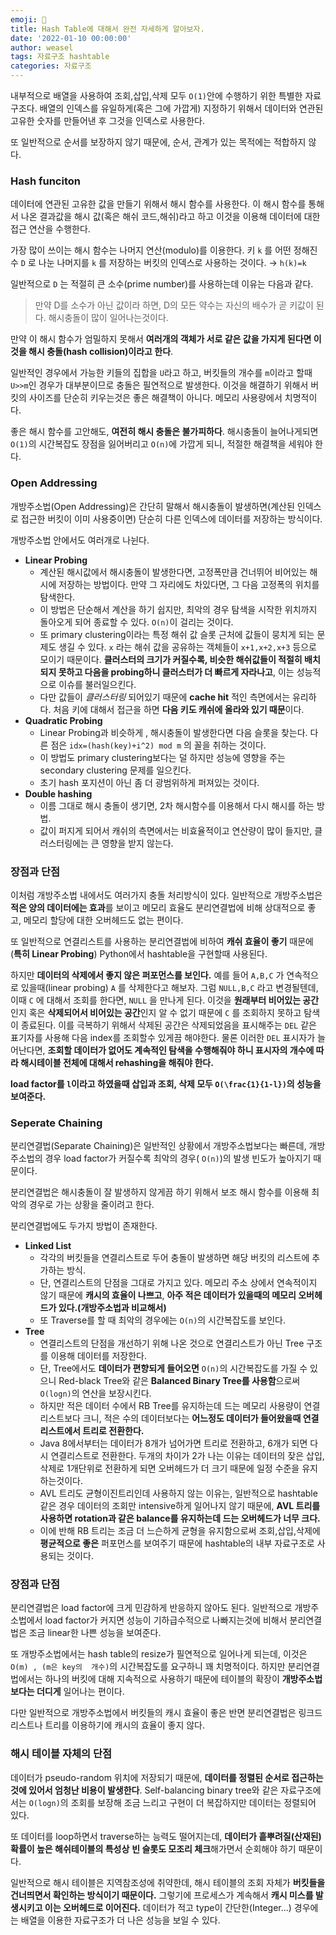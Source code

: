 ```yaml
---
emoji: 📓
title: Hash Table에 대해서 완전 자세하게 알아보자.
date: '2022-01-10 00:00:00'
author: weasel
tags: 자료구조 hashtable
categories: 자료구조
---
```

내부적으로 배열을 사용하여 조회,삽입,삭제 모두 `O(1)`안에 수행하기 위한 특별한 자료구조다. 배열의 인덱스를 유일하게(혹은 그에 가깝게) 지정하기 위해서 데이터와 연관된 고유한 숫자를 만들어낸 후 그것을 인덱스로 사용한다.

또 일반적으로 순서를 보장하지 않기 때문에, 순서, 관계가 있는 목적에는 적합하지 않다.

### Hash funciton

데이터에 연관된 고유한 값을 만들기 위해서 해시 함수를 사용한다. 이 해시 함수를 통해서 나온 결과값을 해시 값(혹은 해쉬 코드,해쉬)라고 하고 이것을 이용해 데이터에 대한 접근 연산을 수행한다.

가장 많이 쓰이는 해시 함수는 나머지 연산(modulo)를 이용한다. 키 `k` 를 어떤 정해진 수 `D` 로 나눈 나머지를 `k` 를 저장하는 버킷의 인덱스로 사용하는 것이다. 
→ `h(k)=k`

일반적으로 `D` 는 적절히 큰 소수(prime number)를 사용하는데 이유는 다음과 같다. 
>만약 D를 소수가 아닌 값이라 하면, D의 모든 약수는 자신의 배수가 곧 키값이 된다. 해시충돌이 많이  일어나는것이다.

만약 이 해시 함수가 엄밀하지 못해서 **여러개의 객체가 서로 같은 값을 가지게 된다면 이것을 해시 충돌(hash collision)이라고 한다**. 

일반적인 경우에서 가능한 키들의 집합을 `U`라고 하고, 버킷들의 개수를 `m`이라고 할때 `U>>m`인 경우가 대부분이므로 충돌은 필연적으로 발생한다. 이것을 해결하기 위해서 버킷의 사이즈를 단순히 키우는것은 좋은 해결책이 아니다. 메모리 사용량에서 치명적이다.

좋은 해시 함수를 고안해도, **여전히 해시 충돌은 불가피하다**. 해시충돌이 늘어나게되면 `O(1)`의 시간복잡도 장점을 잃어버리고 `O(n)`에 가깝게 되니, 적절한 해결책을 세워야 한다.

### Open Addressing

개방주소법(Open Addressing)은 간단히 말해서 해시충돌이 발생하면(계산된 인덱스로 접근한 버킷이 이미 사용중이면) 단순히 다른 인덱스에 데이터를 저장하는 방식이다.

개방주소법 안에서도 여러개로 나뉜다.

- **Linear Probing**
    - 계산된 해시값에서 해시충돌이 발생한다면, 고정폭만큼 건너뛰어 비어있는 해시에 저장하는 방법이다. 만약 그 자리에도 차있다면, 그 다음 고정폭의 위치를 탐색한다.
    - 이 방법은 단순해서 계산을 하기 쉽지만, 최악의 경우 탐색을 시작한 위치까지 돌아오게 되어 종료할 수 있다.  `O(n)`이 걸리는 것이다.
    - 또 primary clustering이라는 특정 해쉬 값 슬롯 근처에 값들이 뭉치게 되는 문제도 생길 수 있다. `x` 라는 해쉬 값을 공유하는 객체들이 `x+1,x+2,x+3` 등으로 모이기 때문이다. 
    **클러스터의 크기가 커질수록, 비슷한 해쉬값들이 적절히 배치되지 못하고 다음을 probing하니 클러스터가 더 빠르게 자라나고**, 이는 성능적으로 이슈를 불러일으킨다.
    - 다만 값들이 *클러스터링* 되어있기 때문에 **cache hit** 적인 측면에서는 유리하다. 처음 키에 대해서 접근을 하면 **다음 키도 캐쉬에 올라와 있기 때문**이다.
- **Quadratic Probing**
    - Linear Probing과 비슷하게 , 해시충돌이 발생한다면 다음 슬롯을 찾는다. 다른 점은 `idx=(hash(key)+i^2) mod m` 의 꼴을 취하는 것이다.
    - 이 방법도 primary clustering보다는 덜 하지만 성능에 영향을 주는 secondary clustering 문제를 일으킨다.
    - 초기 hash 포지션이 아닌 좀 더 광범위하게 퍼져있는 것이다.
- **Double hashing**
    - 이름 그대로 해시 충돌이 생기면, 2차 해시함수를 이용해서 다시 해시를 하는 방법.
    - 값이 퍼지게 되어서 캐쉬의 측면에서는 비효율적이고 연산량이 많이 들지만, 클러스터링에는 큰 영향을 받지 않는다.

### 장점과 단점

이처럼 개방주소법 내에서도 여러가지 충돌 처리방식이 있다. 일반적으로 개방주소법은 **적은 양의 데이터에는 효과**를 보이고 메모리 효율도 분리연결법에 비해 상대적으로 좋고, 메모리 할당에 대한 오버헤드도 없는 편이다.

또 일반적으로 연결리스트를 사용하는 분리연결법에 비하여 **캐쉬 효율이 좋기** 때문에 (**특히 Linear Probing**) Python에서 hashtable을 구현할때 사용된다.

하지만 **데이터의 삭제에서 좋지 않은 퍼포먼스를 보인다.** 
예를 들어 `A,B,C` 가 연속적으로 있을때(linear probing) `A` 를 삭제한다고 해보자. 그럼 `NULL,B,C` 라고 변경될텐데, 이때 `C` 에 대해서 조회를 한다면, `NULL` 을 만나게 된다. 이것을 **원래부터 비어있는 공간**인지 혹은 **삭제되어서 비어있는 공간**인지 알 수 없기 때문에 `C` 를 조회하지 못하고 탐색이 종료된다.
이를 극복하기 위해서 삭제된 공간은 삭제되었음을 표시해주는 `DEL` 같은 표기자를 사용해 다음 index를 조회할수 있게끔 해야한다. 
물론 이러한 `DEL` 표시자가 늘어난다면, **조회할 데이터가 없어도 계속적인 탐색을 수행해줘야 하니 표시자의 개수에 따라 해시테이블 전체에 대해서 rehashing을 해줘야 한다.**

**load factor를 `l`이라고 하였을때 삽입과 조회, 삭제 모두 `O(\frac{1}{1-l})`의 성능을 보여준다.**

### Seperate Chaining

분리연결법(Separate Chaining)은 일반적인 상황에서 개방주소법보다는 빠른데, 개방주소법의 경우 load factor가 커질수록 최악의 경우( `O(n)`)의 발생 빈도가 높아지기 때문이다.

분리연결법은 해시충돌이 잘 발생하지 않게끔 하기 위해서 보조 해시 함수를 이용해 최악의 경우로 가는 상황을 줄이려고 한다.

분리연결법에도 두가지 방법이 존재한다.

- **Linked List**
    - 각각의 버킷들을 연결리스트로 두어 충돌이 발생하면 해당 버킷의 리스트에 추가하는 방식.
    - 단, 연결리스트의 단점을 그대로 가지고 있다. 메모리 주소 상에서 연속적이지 않기 때문에 **캐시의 효율이 나쁘고**, **아주 적은 데이터가 있을때의 메모리 오버헤드가 있다.(개방주소법과 비교해서)**
    - 또 Traverse를 할 때 최악의 경우에는  `O(n)`의 시간복잡도를 보인다.
- **Tree**
    - 연결리스트의 단점을 개선하기 위해 나온 것으로 연결리스트가 아닌 Tree 구조를 이용해 데이터를 저장한다.
    - 단, Tree에서도 **데이터가 편향되게 들어오면**  `O(n)`의 시간복잡도를 가질 수 있으니 Red-black Tree와 같은 **Balanced Binary Tree를 사용함**으로써 `O(logn)`의 연산을 보장시킨다.
    - 하지만 적은 데이터 수에서 RB Tree를 유지하는데 드는 메모리 사용량이 연결리스트보다 크니, 적은 수의 데이터보다는 **어느정도 데이터가 들어왔을때  연결리스트에서 트리로 전환한다.**
    - Java 8에서부터는 데이터가 8개가 넘어가면 트리로 전환하고, 6개가 되면 다시 연결리스트로 전환한다. 두개의 차이가 2가 나는 이유는 데이터의 잦은 삽입,삭제로 1개단위로 전환하게 되면 오버헤드가 더 크기 때문에 일정 수준을 유지하는것이다.
    - AVL 트리도 균형이진트리인데 사용하지 않는 이유는, 일반적으로 hashtable 같은 경우 데이터의 조회만 intensive하게 일어나지 않기 때문에, **AVL 트리를 사용하면 rotation과 같은 balance를 유지하는데 드는 오버헤드가 너무 크다.**
    - 이에 반해 RB 트리는 조금 더 느슨하게 균형을 유지함으로써 조회,삽입,삭제에 **평균적으로 좋은** 퍼포먼스를 보여주기 때문에 hashtable의 내부 자료구조로 사용되는 것이다.

### 장점과 단점

분리연결법은 load factor에 크게 민감하게 반응하지 않아도 된다. 일반적으로 개방주소법에서 load factor가 커지면 성능이 기하급수적으로 나빠지는것에 비해서 
분리연결법은 조금 linear한 나쁜 성능을 보여준다. 

또 개방주소법에서는 hash table의 resize가 필연적으로 일어나게 되는데, 이것은 `O(m) , (m은 key의  개수)`의 시간복잡도를 요구하니 꽤 치명적이다. 
하지만 분리연결법에서는 하나의 버킷에 대해 지속적으로 사용하기 때문에 테이블의 확장이 **개방주소법보다는 더디게** 일어나는 편이다.

다만 일반적으로 개방주소법에서 버킷들의 캐시 효율이 좋은 반면 분리연결법은 링크드리스트나 트리를 이용하기에 캐시의 효율이 좋지 않다.

### 해시 테이블 자체의 단점

데이터가 pseudo-random 위치에 저장되기 때문에, **데이터를 정렬된 순서로 접근하는 것에 있어서 엄청난 비용이 발생한다**. Self-balancing binary tree와 같은 자료구조에서는 `O(logn)`의 조회를 보장해 조금 느리고 구현이 더 복잡하지만 데이터는 정렬되어 있다.

또 데이터를 loop하면서 traverse하는 능력도 떨어지는데, **데이터가 흩뿌려질(산재된) 확률이 높은 해쉬테이블의 특성상** **빈 슬롯도 모조리 체크**해가면서 순회해야 하기 때문이다.

일반적으로 해시 테이블은 지역참조성에 취약한데, 해시 테이블의 조회 자체가 **버킷들을 건너띄면서 확인하는 방식이기 때문이다.** 그렇기에 프로세스가 계속해서 **캐시 미스를 발생시키고 이는 오버헤드로 이어진다.** 데이터가 적고 type이 간단한(Integer...) 경우에는 배열을 이용한 자료구조가 더 나은 성능을 보일 수 있다.

```toc

```
